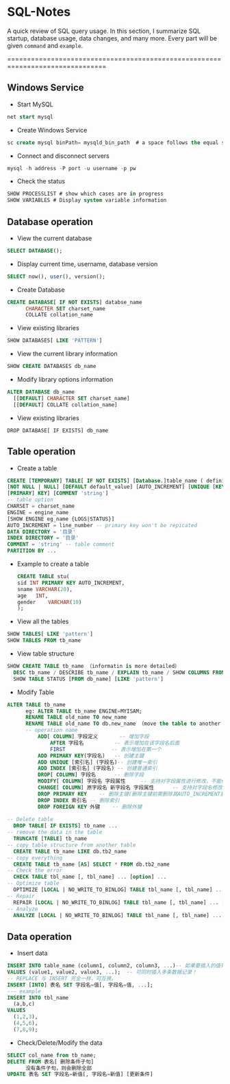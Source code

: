 # SQL-Notes
A quick review of SQL query usage. In this section, I summarize SQL startup, database usage, data changes, and many more. Every part will be given `command` and `example`.

===============================================================================
## Windows Service
  * Start MySQL
  ```SQL
  net start mysql
  ```
  * Create Windows Service
  ```SQL
  sc create mysql binPath= mysqld_bin_path  # a space follows the equal sign
  ```
  * Connect and disconnect servers
  ```SQL
  mysql -h address -P port -u username -p pw
  ```
  * Check the status
  ```SQL
  SHOW PROCESSLIST # show which cases are in progress
  SHOW VARIABLES # Display system variable information
  ```
 ## Database operation
  * View the current database
  ```SQL
  SELECT DATABASE();
  ```
  * Display current time, username, database version
  ```SQL
  SELECT now(), user(), version();
  ```
  * Create Database
  ```SQL
  CREATE DATABASE[ IF NOT EXISTS] databse_name 
        CHARACTER SET charset_name
        COLLATE collation_name
  ```
  * View existing libraries
  ```SQL
  SHOW DATABASES[ LIKE 'PATTERN']
  ``` 
  * View the current library information
  ```SQL
  SHOW CREATE DATABASES db_name
  ``` 
  * Modify library options information
  ```SQL
  ALTER DATABASE db_name
    [[DEFAULT] CHARACTER SET charset_name]
    [[DEFAULT] COLLATE collation_name]
  ``` 
  * View existing libraries
  ```Delete database 
  DROP DATABASE[ IF EXISTS] db_name
  ``` 
 ## Table operation
  * Create a table 
  ```SQL
  CREATE [TEMPORARY] TABLE[ IF NOT EXISTS] [Database.]table_name ( definition )[ option]
  [NOT NULL | NULL] [DEFAULT default_value] [AUTO_INCREMENT] [UNIQUE [KEY] | 
  [PRIMARY] KEY] [COMMENT 'string']
  -- table option
  CHARSET = charset_name
  ENGINE = engine_name
  [SHOW ENGINE eg_name {LOGS|STATUS}]
  AUTO_INCREMENT = line_number -- primary key won't be repicated
  DATA DIRECTORY = '目录'
  INDEX DIRECTORY = '目录'
  COMMENT = 'string' -- table comment
  PARTITION BY ...  
  ```
  * Example to create a table
      ```SQL
      CREATE TABLE stu(
      sid INT PRIMARY KEY AUTO_INCREMENT,
      sname	VARCHAR(20),
      age	INT,
      gender	VARCHAR(10)
      );
      ```
  * View all the tables
  ```SQL
  SHOW TABLES[ LIKE 'pattern']
  SHOW TABLES FROM tb_name
  ```
  * View table structure
  ```SQL
 SHOW CREATE TABLE tb_name （informatin is more detailed）
    DESC tb_name / DESCRIBE tb_name / EXPLAIN tb_name / SHOW COLUMNS FROM tb_name [LIKE 'PATTERN']
    SHOW TABLE STATUS [FROM db_name] [LIKE 'pattern']
  ```
  * Modify Table
  ```SQL
  ALTER TABLE tb_name 
        eg: ALTER TABLE tb_name ENGINE=MYISAM;
        RENAME TABLE old_name TO new_name
        RENAME TABLE old_name TO db.new_name （move the table to another database）
        -- operation name
            ADD[ COLUMN] 字段定义       -- 增加字段
                AFTER 字段名          -- 表示增加在该字段名后面
                FIRST               -- 表示增加在第一个
            ADD PRIMARY KEY(字段名)   -- 创建主键
            ADD UNIQUE [索引名] (字段名)-- 创建唯一索引
            ADD INDEX [索引名] (字段名) -- 创建普通索引
            DROP[ COLUMN] 字段名      -- 删除字段
            MODIFY[ COLUMN] 字段名 字段属性     -- 支持对字段属性进行修改，不能修改字段名(所有原有属性也需写上)
            CHANGE[ COLUMN] 原字段名 新字段名 字段属性      -- 支持对字段名修改
            DROP PRIMARY KEY    -- 删除主键(删除主键前需删除其AUTO_INCREMENT属性)
            DROP INDEX 索引名 -- 删除索引
            DROP FOREIGN KEY 外键    -- 删除外键
            
  -- Delete table
    DROP TABLE[ IF EXISTS] tb_name ...
  -- remove the data in the table
    TRUNCATE [TABLE] tb_name
  -- copy table structure from another table
    CREATE TABLE tb_name LIKE db.tb2_name
  -- copy everything
    CREATE TABLE tb_name [AS] SELECT * FROM db.tb2_name
  -- Check the error
    CHECK TABLE tbl_name [, tbl_name] ... [option] ...
  -- Optimize table
    OPTIMIZE [LOCAL | NO_WRITE_TO_BINLOG] TABLE tbl_name [, tbl_name] ...
  -- Repair
    REPAIR [LOCAL | NO_WRITE_TO_BINLOG] TABLE tbl_name [, tbl_name] ... [QUICK] [EXTENDED] [USE_FRM]
  -- Analyze 
    ANALYZE [LOCAL | NO_WRITE_TO_BINLOG] TABLE tbl_name [, tbl_name] ...
  ``` 
   ## Data operation
   * Insert data
  ```SQL
  INSERT INTO table_name (column1, column2, column3, ...)-- 如果要插入的值列表包含所有字段并且顺序一致，则可以省略字段列表。
  VALUES (value1, value2, value3, ...);  -- 可同时插入多条数据记录！
  -- REPLACE 与 INSERT 完全一样，可互换。
  INSERT [INTO] 表名 SET 字段名=值[, 字段名=值, ...];
  --- example
  INSERT INTO tbl_name
    (a,b,c)
  VALUES
    (1,2,3),
    (4,5,6),
    (7,8,9);
  ``` 
  * Check/Delete/Modify the data
  ```SQL 
  SELECT col_name from tb_name;
  DELETE FROM 表名[ 删除条件子句]
        没有条件子句，则会删除全部
  UPDATE 表名 SET 字段名=新值[, 字段名=新值] [更新条件]
  ``` 
  
  
  
